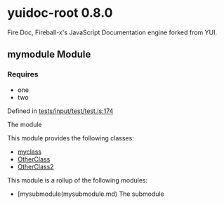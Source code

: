 
# yuidoc-root 0.8.0

Fire Doc, Fireball-x&#x27;s JavaScript Documentation engine forked from YUI.


## mymodule Module


### Requires
- one
- two

Defined in [tests/input/test/test.js:174](../files/tests_input_test_test.js.html#l174)



The module


This module provides the following classes:
  - [myclass](../classes/myclass.md)
  - [OtherClass](../classes/OtherClass.md)
  - [OtherClass2](../classes/OtherClass2.md)


This module is a rollup of the following modules:
  - [mysubmodule(mysubmodule.md) The submodule
